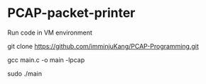 # PCAP-packet-printer

Run code in VM environment

git clone https://github.com/imminjuKang/PCAP-Programming.git

gcc main.c -o main -lpcap

sudo ./main
